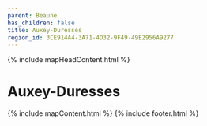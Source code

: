 ```yaml
---
parent: Beaune
has_children: false
title: Auxey-Duresses
region_id: 3CE914A4-3A71-4D32-9F49-49E2956A9277
---
```

{% include mapHeadContent.html %}
# Auxey-Duresses
{% include mapContent.html %}
{% include footer.html %}
